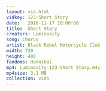 ```yaml
---
layout: vid.html
vidkey: 123-Short_Story
date:   2016-11-17 10:00:00
title:  Short Story
creators: Luminosity
song: Chorus
artist: Black Rebel Motorcycle Club
width: 720
height: 480
fandoms: Hannibal
mp4: Luminosity-123-Short Story.m4v
mp4size: 3.1 MB
collection: vids
---
```


  <div>
  
  </div>
  